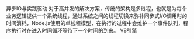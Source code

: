 异步IO与实践驱动
对于高并发的解决方案，传统的架构是多线程，也就是为每个业务逻辑提供一个系统线程，通过系统之间的线程切换来弥补同步式I/O调用时的时间消耗，Node.js使用的单线程模型，在执行的过程中会维护一个事件队列，程序执行时在进入时间循环等待下一个时间的到来。
V8引擎
